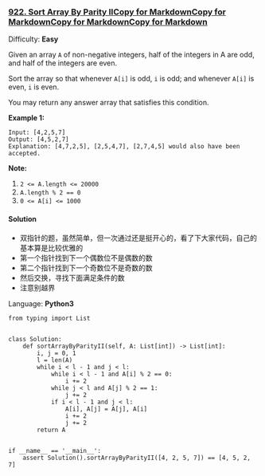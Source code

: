 ### [922\. Sort Array By Parity IICopy for MarkdownCopy for MarkdownCopy for MarkdownCopy for Markdown](https://leetcode.com/problems/sort-array-by-parity-ii/)

Difficulty: **Easy**


Given an array `A` of non-negative integers, half of the integers in A are odd, and half of the integers are even.

Sort the array so that whenever `A[i]` is odd, `i` is odd; and whenever `A[i]` is even, `i` is even.

You may return any answer array that satisfies this condition.

**Example 1:**

```
Input: [4,2,5,7]
Output: [4,5,2,7]
Explanation: [4,7,2,5], [2,5,4,7], [2,7,4,5] would also have been accepted.
```

**Note:**

1.  `2 <= A.length <= 20000`
2.  `A.length % 2 == 0`
3.  `0 <= A[i] <= 1000`


#### Solution
- 双指针的题，虽然简单，但一次通过还是挺开心的，看了下大家代码，自己的基本算是比较优雅的
- 第一个指针找到下一个偶数位不是偶数的数
- 第二个指针找到下一个奇数位不是奇数的数
- 然后交换，寻找下面满足条件的数
- 注意别越界

Language: **Python3**

```python3
from typing import List
​
​
class Solution:
    def sortArrayByParityII(self, A: List[int]) -> List[int]:
        i, j = 0, 1
        l = len(A)
        while i < l - 1 and j < l:
            while i < l - 1 and A[i] % 2 == 0:
                i += 2
            while j < l and A[j] % 2 == 1:
                j += 2
            if i < l - 1 and j < l:
                A[i], A[j] = A[j], A[i]
                i += 2
                j += 2
        return A
​
​
if __name__ == '__main__':
    assert Solution().sortArrayByParityII([4, 2, 5, 7]) == [4, 5, 2, 7]
​
```